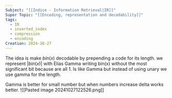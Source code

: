 ```yaml
---
Subject: "[[Indice - Information Retrieval|IR]]"
Super Topic: "[[Encoding, representation and decodability]]"
tags:
  - IR
  - inverted_index
  - compression
  - encoding
Creation: 2024-10-27
---
```

The idea is make $bin(x)$ decodable by prepending a code for its length. we represent $|bin(x)|$ with Elias Gamma writing bin(x) without the most significant bit because are all 1. 
Is like Gamma but instead of using unary we use gamma for the length.

Gamma is better for small number but when numbers increase delta works better.
![[Pasted image 20241027122526.png]]